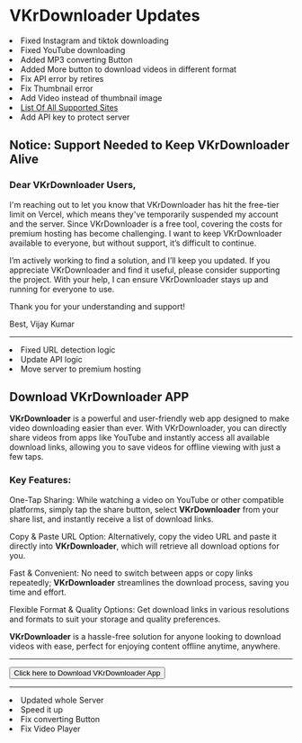 # VKrDownloader Updates
<li> Fixed Instagram and tiktok downloading </li>
<li> Fixed YouTube downloading </li>
<li> Added MP3 converting Button</li>
<li> Added More button to download videos in different format</li>
<li> Fix API error by retires</li>
<li> Fix Thumbnail error </li>
<li> Add Video instead of thumbnail image</li>
<li>
  <a href="https://ytdl-org.github.io/youtube-dl/supportedsites.html"> List Of All Supported Sites</a>
</li>
<li>Add API key to protect server</li>

## Notice: Support Needed to Keep VKrDownloader Alive

### Dear VKrDownloader Users,

I'm reaching out to let you know that VKrDownloader has hit the free-tier limit on Vercel, which means they've temporarily suspended my account and the server. Since VKrDownloader is a free tool, covering the costs for premium hosting has become challenging. I want to keep VKrDownloader available to everyone, but without support, it’s difficult to continue.

I’m actively working to find a solution, and I’ll keep you updated. If you appreciate VKrDownloader and find it useful, please consider supporting the project. With your help, I can ensure VKrDownloader stays up and running for everyone to use.

Thank you for your understanding and support!

Best,
Vijay Kumar

<hr>

<li>Fixed URL detection logic </li>
<li> Update API logic </li>
<li> Move server to premium hosting  </li>
<h2>
  Download VKrDownloader APP
</h2>
<b>VKrDownloader</b> is a powerful and user-friendly web app designed to make video downloading easier than ever. With VKrDownloader, you can directly share videos from apps like YouTube and instantly access all available download links, allowing you to save videos for offline viewing with just a few taps.

<h3>Key Features:</h3>

One-Tap Sharing: While watching a video on YouTube or other compatible platforms, simply tap the share button, select <b>VKrDownloader</b> from your share list, and instantly receive a list of download links.

Copy & Paste URL Option: Alternatively, copy the video URL and paste it directly into <b>VKrDownloader</b>, which will retrieve all download options for you.

Fast & Convenient: No need to switch between apps or copy links repeatedly; <b>VKrDownloader</b> streamlines the download process, saving you time and effort.

Flexible Format & Quality Options: Get download links in various resolutions and formats to suit your storage and quality preferences.


<b>VKrDownloader</b> is a hassle-free solution for anyone looking to download videos with ease, perfect for enjoying content offline anytime, anywhere.
<hr>

<a href="https://github.com/theofficialvkr/VKrDownloader/releases/download/VKrDownloader.V1.1/VKrDownloader.apk">
<button> Click here to Download VKrDownloader App</button>
</a>
<hr>

<li>Updated whole Server</li>
<li>Speed it up</li>
<li>Fix converting Button </li>
<li>Fix Video Player</li>

